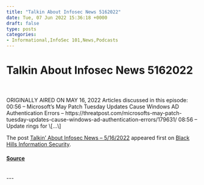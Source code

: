```yaml
---
title: "Talkin About Infosec News 5162022"
date: Tue, 07 Jun 2022 15:36:18 +0000
draft: false
type: posts
categories: 
- Informational,InfoSec 101,News,Podcasts
---
```

# Talkin About Infosec News 5162022

<br/>

<br/>
ORIGINALLY AIRED ON MAY 16, 2022 Articles discussed in this episode: 00:56 – Microsoft’s May Patch Tuesday Updates Cause Windows AD Authentication Errors – https://threatpost.com/microsofts-may-patch-tuesday-updates-cause-windows-ad-authentication-errors/179631/ 08:56 – Update rings for \[…\]

The post [Talkin’ About Infosec News – 5/16/2022](https://www.blackhillsinfosec.com/talkin-about-infosec-news-5-16-2022/) appeared first on [Black Hills Information Security](https://www.blackhillsinfosec.com).

#### [Source](https://www.blackhillsinfosec.com/talkin-about-infosec-news-5-16-2022/)

<br/>
---
